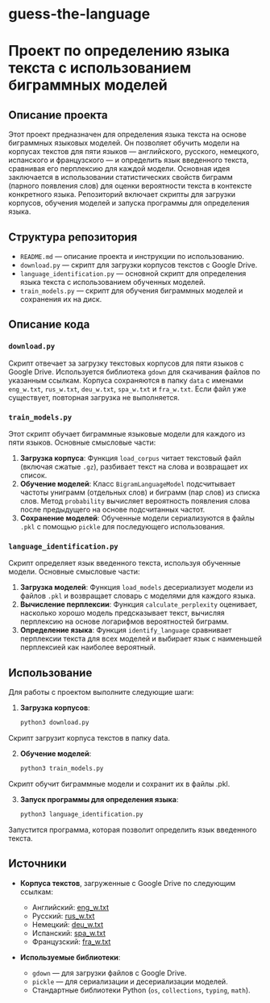 # guess-the-language
# Проект по определению языка текста с использованием биграммных моделей

## Описание проекта

Этот проект предназначен для определения языка текста на основе биграммных языковых моделей. Он позволяет обучить модели на корпусах текстов для пяти языков — английского, русского, немецкого, испанского и французского — и определить язык введенного текста, сравнивая его перплексию для каждой модели. Основная идея заключается в использовании статистических свойств биграмм (парного появления слов) для оценки вероятности текста в контексте конкретного языка. Репозиторий включает скрипты для загрузки корпусов, обучения моделей и запуска программы для определения языка.

## Структура репозитория

- `README.md` — описание проекта и инструкции по использованию.
- `download.py` — скрипт для загрузки корпусов текстов с Google Drive.
- `language_identification.py` — основной скрипт для определения языка текста с использованием обученных моделей.
- `train_models.py` — скрипт для обучения биграммных моделей и сохранения их на диск.

## Описание кода

### `download.py`

Скрипт отвечает за загрузку текстовых корпусов для пяти языков с Google Drive. Используется библиотека `gdown` для скачивания файлов по указанным ссылкам. Корпуса сохраняются в папку `data` с именами `eng_w.txt`, `rus_w.txt`, `deu_w.txt`, `spa_w.txt` и `fra_w.txt`. Если файл уже существует, повторная загрузка не выполняется.

### `train_models.py`

Этот скрипт обучает биграммные языковые модели для каждого из пяти языков. Основные смысловые части:

1. **Загрузка корпуса**: Функция `load_corpus` читает текстовый файл (включая сжатые `.gz`), разбивает текст на слова и возвращает их список.
2. **Обучение моделей**: Класс `BigramLanguageModel` подсчитывает частоты униграмм (отдельных слов) и биграмм (пар слов) из списка слов. Метод `probability` вычисляет вероятность появления слова после предыдущего на основе подсчитанных частот.
3. **Сохранение моделей**: Обученные модели сериализуются в файлы `.pkl` с помощью `pickle` для последующего использования.

### `language_identification.py`

Скрипт определяет язык введенного текста, используя обученные модели. Основные смысловые части:

1. **Загрузка моделей**: Функция `load_models` десериализует модели из файлов `.pkl` и возвращает словарь с моделями для каждого языка.
2. **Вычисление перплексии**: Функция `calculate_perplexity` оценивает, насколько хорошо модель предсказывает текст, вычисляя перплексию на основе логарифмов вероятностей биграмм.
3. **Определение языка**: Функция `identify_language` сравнивает перплексии текста для всех моделей и выбирает язык с наименьшей перплексией как наиболее вероятный.

## Использование

Для работы с проектом выполните следующие шаги:

1. **Загрузка корпусов**:
   ```bash
   python3 download.py
Скрипт загрузит корпуса текстов в папку data.

2. **Обучение моделей**:
   ```bash
   python3 train_models.py
Скрипт обучит биграммные модели и сохранит их в файлы .pkl.

3. **Запуск программы для определения языка**:
   ```bash
   python3 language_identification.py
Запустится программа, которая позволит определить язык введенного текста.

## Источники

- **Корпуса текстов**, загруженные с Google Drive по следующим ссылкам:
  - Английский: [eng_w.txt](https://drive.google.com/uc?id=1MOdBYmKczmadRDLH1sMUYbBWtWhTFp9O)
  - Русский: [rus_w.txt](https://drive.google.com/uc?id=1H257C5Nf3-IsQ41HeNpYaPhgGXXGnrjU)
  - Немецкий: [deu_w.txt](https://drive.google.com/uc?id=1BKcdCKrYwy00XklRdf5FVkHYCOtOfgJF)
  - Испанский: [spa_w.txt](https://drive.google.com/uc?id=19Rcyk1zZOuai9Oh8N5f0szvjAW8lQzeY)
  - Французский: [fra_w.txt](https://drive.google.com/uc?id=12kMibFwZCxSfiyQczdbX4bYay3tCJvx8)

- **Используемые библиотеки**:
  - `gdown` — для загрузки файлов с Google Drive.
  - `pickle` — для сериализации и десериализации моделей.
  - Стандартные библиотеки Python (`os`, `collections`, `typing`, `math`).
